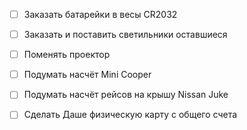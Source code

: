 - [ ] Заказать батарейки в весы CR2032
- [ ] Заказать и поставить светильники оставшиеся
- [ ] Поменять проектор
- [ ] Подумать насчёт Mini Cooper
- [ ] Подумать насчёт рейсов на крышу Nissan Juke
- [ ] Сделать Даше физическую карту с общего счета

